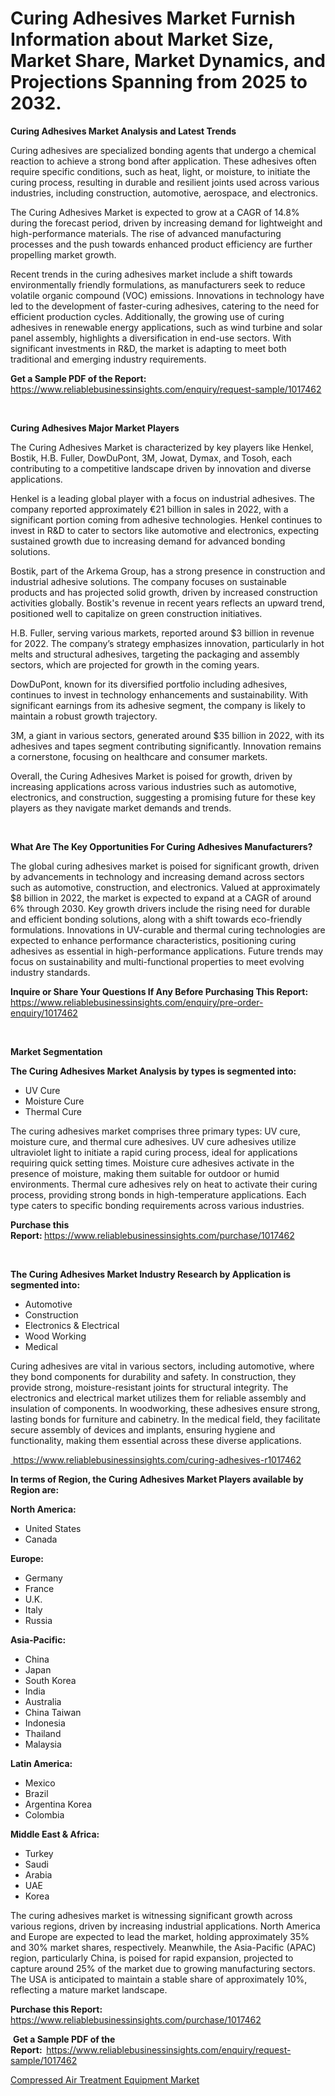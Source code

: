 <p><h1>Curing Adhesives Market Furnish Information about Market Size, Market Share, Market Dynamics, and Projections Spanning from 2025 to 2032.</h1></p><p><strong>Curing Adhesives Market Analysis and Latest Trends</strong></p>
<p><p>Curing adhesives are specialized bonding agents that undergo a chemical reaction to achieve a strong bond after application. These adhesives often require specific conditions, such as heat, light, or moisture, to initiate the curing process, resulting in durable and resilient joints used across various industries, including construction, automotive, aerospace, and electronics. </p><p>The Curing Adhesives Market is expected to grow at a CAGR of 14.8% during the forecast period, driven by increasing demand for lightweight and high-performance materials. The rise of advanced manufacturing processes and the push towards enhanced product efficiency are further propelling market growth. </p><p>Recent trends in the curing adhesives market include a shift towards environmentally friendly formulations, as manufacturers seek to reduce volatile organic compound (VOC) emissions. Innovations in technology have led to the development of faster-curing adhesives, catering to the need for efficient production cycles. Additionally, the growing use of curing adhesives in renewable energy applications, such as wind turbine and solar panel assembly, highlights a diversification in end-use sectors. With significant investments in R&D, the market is adapting to meet both traditional and emerging industry requirements.</p></p>
<p><strong>Get a Sample PDF of the Report:&nbsp;</strong> <a href="https://www.reliablebusinessinsights.com/enquiry/request-sample/1017462?utm_campaign=2319&utm_medium=2&utm_source=Github&utm_content=ia&utm_term=06032025&utm_id=curing-adhesives">https://www.reliablebusinessinsights.com/enquiry/request-sample/1017462</a></p>
<p>&nbsp;</p>
<p><strong>Curing Adhesives Major Market Players</strong></p>
<p><p>The Curing Adhesives Market is characterized by key players like Henkel, Bostik, H.B. Fuller, DowDuPont, 3M, Jowat, Dymax, and Tosoh, each contributing to a competitive landscape driven by innovation and diverse applications.</p><p>Henkel is a leading global player with a focus on industrial adhesives. The company reported approximately €21 billion in sales in 2022, with a significant portion coming from adhesive technologies. Henkel continues to invest in R&D to cater to sectors like automotive and electronics, expecting sustained growth due to increasing demand for advanced bonding solutions.</p><p>Bostik, part of the Arkema Group, has a strong presence in construction and industrial adhesive solutions. The company focuses on sustainable products and has projected solid growth, driven by increased construction activities globally. Bostik's revenue in recent years reflects an upward trend, positioned well to capitalize on green construction initiatives.</p><p>H.B. Fuller, serving various markets, reported around $3 billion in revenue for 2022. The company’s strategy emphasizes innovation, particularly in hot melts and structural adhesives, targeting the packaging and assembly sectors, which are projected for growth in the coming years.</p><p>DowDuPont, known for its diversified portfolio including adhesives, continues to invest in technology enhancements and sustainability. With significant earnings from its adhesive segment, the company is likely to maintain a robust growth trajectory.</p><p>3M, a giant in various sectors, generated around $35 billion in 2022, with its adhesives and tapes segment contributing significantly. Innovation remains a cornerstone, focusing on healthcare and consumer markets.</p><p>Overall, the Curing Adhesives Market is poised for growth, driven by increasing applications across various industries such as automotive, electronics, and construction, suggesting a promising future for these key players as they navigate market demands and trends.</p></p>
<p>&nbsp;</p>
<p><strong>What Are The Key Opportunities For Curing Adhesives Manufacturers?</strong></p>
<p><p>The global curing adhesives market is poised for significant growth, driven by advancements in technology and increasing demand across sectors such as automotive, construction, and electronics. Valued at approximately $8 billion in 2022, the market is expected to expand at a CAGR of around 6% through 2030. Key growth drivers include the rising need for durable and efficient bonding solutions, along with a shift towards eco-friendly formulations. Innovations in UV-curable and thermal curing technologies are expected to enhance performance characteristics, positioning curing adhesives as essential in high-performance applications. Future trends may focus on sustainability and multi-functional properties to meet evolving industry standards.</p></p>
<p><strong>Inquire or Share Your Questions If Any Before Purchasing This Report:</strong> <a href="https://www.reliablebusinessinsights.com/enquiry/pre-order-enquiry/1017462?utm_campaign=2319&utm_medium=2&utm_source=Github&utm_content=ia&utm_term=06032025&utm_id=curing-adhesives">https://www.reliablebusinessinsights.com/enquiry/pre-order-enquiry/1017462</a></p>
<p>&nbsp;</p>
<p><strong>Market Segmentation</strong></p>
<p><strong>The Curing Adhesives Market Analysis by types is segmented into:</strong></p>
<p><ul><li>UV Cure</li><li>Moisture Cure</li><li>Thermal Cure</li></ul></p>
<p><p>The curing adhesives market comprises three primary types: UV cure, moisture cure, and thermal cure adhesives. UV cure adhesives utilize ultraviolet light to initiate a rapid curing process, ideal for applications requiring quick setting times. Moisture cure adhesives activate in the presence of moisture, making them suitable for outdoor or humid environments. Thermal cure adhesives rely on heat to activate their curing process, providing strong bonds in high-temperature applications. Each type caters to specific bonding requirements across various industries.</p></p>
<p><strong>Purchase this Report:&nbsp;</strong><a href="https://www.reliablebusinessinsights.com/purchase/1017462?utm_campaign=2319&utm_medium=2&utm_source=Github&utm_content=ia&utm_term=06032025&utm_id=curing-adhesives">https://www.reliablebusinessinsights.com/purchase/1017462</a></p>
<p>&nbsp;</p>
<p><strong>The Curing Adhesives Market Industry Research by Application is segmented into:</strong></p>
<p><ul><li>Automotive</li><li>Construction</li><li>Electronics & Electrical</li><li>Wood Working</li><li>Medical</li></ul></p>
<p><p>Curing adhesives are vital in various sectors, including automotive, where they bond components for durability and safety. In construction, they provide strong, moisture-resistant joints for structural integrity. The electronics and electrical market utilizes them for reliable assembly and insulation of components. In woodworking, these adhesives ensure strong, lasting bonds for furniture and cabinetry. In the medical field, they facilitate secure assembly of devices and implants, ensuring hygiene and functionality, making them essential across these diverse applications.</p></p>
<p><a href="https://www.reliablebusinessinsights.com/curing-adhesives-r1017462?utm_campaign=2319&utm_medium=2&utm_source=Github&utm_content=ia&utm_term=06032025&utm_id=curing-adhesives">&nbsp;https://www.reliablebusinessinsights.com/curing-adhesives-r1017462</a></p>
<p><strong>In terms of Region, the Curing Adhesives Market Players available by Region are:</strong></p>
<p>
    <p> <strong> North America: </strong>
        <ul>
            <li>United States</li>
            <li>Canada</li>
        </ul>
        </p> 
    <p> <strong> Europe: </strong>
        <ul>
            <li>Germany</li>
            <li>France</li>
            <li>U.K.</li>
            <li>Italy</li>
            <li>Russia</li>
        </ul>
        </p> 
    <p> <strong> Asia-Pacific: </strong>
        <ul>
            <li>China</li>
            <li>Japan</li>
            <li>South Korea</li>
            <li>India</li>
            <li>Australia</li>
            <li>China Taiwan</li>
            <li>Indonesia</li>
            <li>Thailand</li>
            <li>Malaysia</li>
        </ul>
        </p> 
    <p> <strong> Latin America: </strong>
        <ul>
            <li>Mexico</li>
            <li>Brazil</li>
            <li>Argentina Korea</li>
            <li>Colombia</li>
        </ul>
        </p> 
    <p> <strong> Middle East & Africa: </strong>
        <ul>
            <li>Turkey</li>
            <li>Saudi</li>
            <li>Arabia</li>
            <li>UAE</li>
            <li>Korea</li>
        </ul>
    </p>
    </p>
<p><p>The curing adhesives market is witnessing significant growth across various regions, driven by increasing industrial applications. North America and Europe are expected to lead the market, holding approximately 35% and 30% market shares, respectively. Meanwhile, the Asia-Pacific (APAC) region, particularly China, is poised for rapid expansion, projected to capture around 25% of the market due to growing manufacturing sectors. The USA is anticipated to maintain a stable share of approximately 10%, reflecting a mature market landscape.</p></p>
<p><strong>Purchase this Report: </strong><a href="https://www.reliablebusinessinsights.com/purchase/1017462?utm_campaign=2319&utm_medium=2&utm_source=Github&utm_content=ia&utm_term=06032025&utm_id=curing-adhesives">https://www.reliablebusinessinsights.com/purchase/1017462</a></p>
<p>&nbsp;<strong>Get a Sample PDF of the Report:&nbsp;&nbsp;</strong><a href="https://www.reliablebusinessinsights.com/enquiry/request-sample/1017462?utm_campaign=2319&utm_medium=2&utm_source=Github&utm_content=ia&utm_term=06032025&utm_id=curing-adhesives">https://www.reliablebusinessinsights.com/enquiry/request-sample/1017462</a></p>
<p><strong></strong></p>
<p><p><a href="https://github.com/oslieselotte2192/Market-Research-Report-List-1/blob/main/compressed-air-treatment-equipment-market.md?utm_campaign=2319&utm_medium=2&utm_source=Github&utm_content=ia&utm_term=06032025&utm_id=curing-adhesives">Compressed Air Treatment Equipment Market</a></p></p>